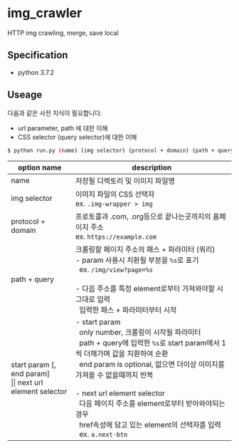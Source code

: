 # img_crawler
HTTP img crawling, merge, save local

## Specification
- python 3.7.2

## Useage
다음과 같은 사전 지식이 필요합니다.
- url parameter, path 에 대한 이해
- CSS selector (query selector)에 대한 이해

```bash
$ python run.py (name) (img selector) (protocol + domain) (path + query) (start param [, end param] || next url element selector)
```

option name | description
-|-
name | 저장될 디렉토리 및 이미지 파일명
img selector | 이미지 파일의 CSS 선택자<br>ex. `.img-wrapper > img`
protocol + domain | 프로토콜과 .com, .org등으로 끝나는곳까지의 홈페이지 주소<br>ex. `https://example.com`
path + query | 크롤링할 페이지 주소의 패스 + 파라미터 (쿼리)<br>- param 사용시 치환될 부분을 `%s`로 표기<br>&nbsp;&nbsp;ex. `/img/view?page=%s`<br><br>- 다음 주소를 특정 element로부터 가져와야할 시 그대로 입력<br>&nbsp;&nbsp;입력한 패스 + 파라미터부터 시작
start param [, end param]<br>\|\| next url element selector | - start param<br>&nbsp;&nbsp;only number, 크롤링이 시작될 파라미터<br>&nbsp;&nbsp;path + query에 입력한 `%s`로 start param에서 1씩 더해가며 값을 치환하여 순환<br>&nbsp;&nbsp;end param is optional, 없으면 더이상 이미지를 가져올 수 없을때까지 반복<br><br>- next url element selector<br>&nbsp;&nbsp;다음 페이지 주소를 element로부터 받아와야되는 경우<br>&nbsp;&nbsp;href속성에 담고 있는 element의 선택자를 입력<br>&nbsp;&nbsp;ex. `a.next-btn`